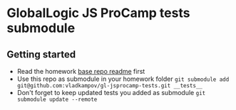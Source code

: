# GlobalLogic JS ProCamp tests submodule

## Getting started

- Read the homework [base repo readme](https://github.com/vladkampov/gl-jsprocamp-homework) first
- Use this repo as submodule in your homework folder `git submodule add git@github.com:vladkampov/gl-jsprocamp-tests.git __tests__`
- Don't forget to keep updated tests you added as submodule `git submodule update --remote`

